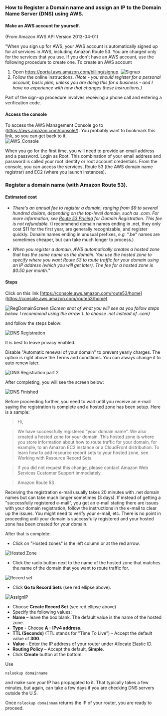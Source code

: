 
### How to Register a Domain name and assign an IP to the Domain Name Server (DNS) using AWS.

#### Make an AWS account for yourself.
(From Amazon AWS API Version 2013-04-01)

"When you sign up for AWS, your AWS account is automatically signed up for all services in AWS,
including Amazon Route 53. You are charged only for the services that you use.
If you don't have an AWS
account, use the following procedure to create one.
To create an AWS account
1. Open https://portal.aws.amazon.com/billing/signup.
![Signup](../diagrams/AWS_Signup.png)
2. Follow the online instructions.
*(Note - you should register for a personal account, basic plan, unless you are doing this for a business - and I have no experience with how that changes these instructions.)*

Part of the sign-up procedure involves receiving a phone call and entering a verification code.

#### Access the console

To access the AWS Management Console go to (https://aws.amazon.com/console/).  You probably want to bookmark this link, so you can get back to it.  
![AWS_Console](../diagrams/AmazonConsole.png)

When you go for the first time, you will need to provide an email address and a password. Login as Root.
This combination of your email address and password is called your root identity or root account credentials. From the console, you can access the services, Route 53 (the AWS domain name registrar) and EC2 (where you launch instances).

### Register a domain name (with Amazon Route 53).

#### Estimated cost

- *There's an annual fee to register a domain, ranging from $9 to several hundred dollars, depending on the top-level domain, such as .com. For more information, see [Route 53 Pricing](https://d32ze2gidvkk54.cloudfront.net/Amazon_Route_53_Domain_Registration_Pricing_20140731.pdf) for Domain Registration. This fee is not refundable.* (I recommend domain names ending in .net, they only cost $11 for the first year, are generally recognizable, and register quickly. Donaim names ending in unusual prefixes, _e.g._  ".be" names are sometimes cheaper, but can take much longer to process.)

- *When you register a domain, AWS automatically creates a hosted zone that has the same name as the domain. You use the hosted zone to specify where you want Route 53 to route traffic for your domain using an IP address (which you will get later). The fee for a hosted zone is $0.50 per month.*"

#### Steps
Click on this link [https://console.aws.amazon.com/route53/home](https://console.aws.amazon.com/route53/home)

![RegDomainScreen](../diagrams/RegDomain_screen.png)
_(Screen shot of what you will see as you follow steps below.  I recommend using the arrow 1. to choose .net instead of .com)_

and follow the steps below:


![DNS Registration](../diagrams/RegisterDomain_1.png)

It is best to leave privacy enabled.

Disable "Automatic renewal of your domain" to prevent yearly charges. The option is right above the Terms and conditions. You can always change it to auto renew later.


![DNS Registration part 2](../diagrams/RegisterDomain_2.png)

After completing, you will see the screen below:

![DNS Finished](../diagrams/After_Domain_reg.png)

Before proceeding further, you need to wait until you receive an e-mail saying the registration is complete and a hosted zone has been setup.  Here is a sample:

> Hi,

>We have successfully registered "your domain name". We also created a hosted zone for your domain. This hosted zone is where you store information about how to route traffic for your domain, for example, to an Amazon EC2 instance or a CloudFront distribution. To learn how to add resource record sets to your hosted zone, see Working with Resource Record Sets.

>If you did not request this change, please contact Amazon Web Services Customer Support immediately.

>Amazon Route 53

Receiving the registration e-mail usually takes 20 minutes with .net domain names but can take much longer sometimes (3 days).  If instead of getting a "successfully registered e-mail", you get an e-mail stating there are issues with your domain registration, follow the instructions in the e-mail to clear up the issues.  You might need to verify your e-mail, etc.  There is no point in proceeding until your domain is successfully registered and your hosted zone has been created for your domain.

After that is complete:


- Click on "Hosted zones" is the left column or at the red arrow.


![Hosted Zone](../diagrams/hostedzone.png)
- Click the radio button next to the name of the hosted zone that matches the name of the domain that you want to route traffic for.

![Record set](../diagrams/Gotorecordset.png)

- Click **Go to Record Sets** (see red ellipse above).

![AssignIP](../diagrams/ip_value.png)

- Choose **Create Record Set** (see red ellipse above)
 - Specify the following values:
 - **Name** – leave the box blank. The default value is the name of the hosted zone.
 - **Type** - Choose **A – IPv4 address**.
 - **TTL (Seconds)** (TTL stands for "Time To Live") - Accept the default value of **300**.
 - **Value** - Enter the IP address of your router under Allocate Elastic ID.
 - **Routing Policy** – Accept the default, **Simple**.
 - Click **Create** button at the bottom.


Use

 ```
 nslookup domainname
 ```

 and make sure your IP has propagated to it.  That typically takes a few minutes, but again, can take a few days if you are checking DNS servers outside the U.S.

 Once ```nslookup domainnam``` returns the IP of your router, you are ready to proceed.
